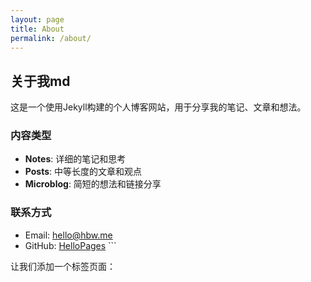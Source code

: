 ```yaml
---
layout: page
title: About
permalink: /about/
---
```


## 关于我md

这是一个使用Jekyll构建的个人博客网站，用于分享我的笔记、文章和想法。

### 内容类型

- **Notes**: 详细的笔记和思考
- **Posts**: 中等长度的文章和观点
- **Microblog**: 简短的想法和链接分享

### 联系方式

- Email: hello@hbw.me
- GitHub: [HelloPages](https://github.com/HelloPages)
\`\`\`

让我们添加一个标签页面：
